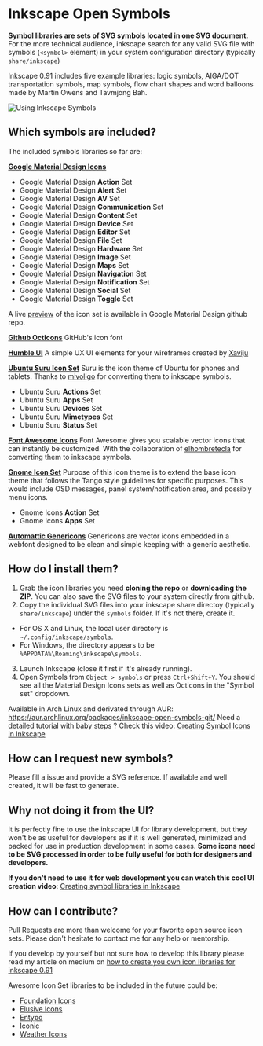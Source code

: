 # Inkscape Open Symbols
**Symbol libraries are sets of SVG symbols located in one SVG document.** For the more technical audience, inkscape search for any valid SVG file with symbols (```<symbol>``` element) in your system configuration directory (typically ```share/inkscape```)

Inkscape 0.91 includes five example libraries: logic symbols, AIGA/DOT transportation symbols, map symbols, flow chart shapes and word balloons made by Martin Owens and Tavmjong Bah.

![Using Inkscape Symbols](http://i.imgur.com/fHiouO8.png)

## Which symbols are included?

The included symbols libraries so far are:

**[Google Material Design Icons](https://github.com/google/material-design-icons)**
* Google Material Design **Action** Set
* Google Material Design **Alert** Set
* Google Material Design **AV** Set
* Google Material Design **Communication** Set
* Google Material Design **Content** Set
* Google Material Design **Device** Set
* Google Material Design **Editor** Set
* Google Material Design **File** Set
* Google Material Design **Hardware** Set
* Google Material Design **Image** Set
* Google Material Design **Maps** Set
* Google Material Design **Navigation** Set
* Google Material Design **Notification** Set
* Google Material Design **Social** Set
* Google Material Design **Toggle** Set

A live [preview](http://google.github.io/material-design-icons/) of the icon set is available in Google Material Design github repo.

**[Github Octicons](https://octicons.github.com/)**
GitHub's icon font

**[Humble UI](https://github.com/Xaviju/inkscape-open-symbols/wiki/Humble-UI)**
A simple UX UI elements for your wireframes created by [Xaviju](https://github.com/Xaviju)

**[Ubuntu Suru Icon Set](http://discourse.ubuntu.com/t/suru-icon-theme-for-desktop/1813)**
Suru is the icon theme of Ubuntu for phones and tablets. Thanks to [mivoligo](https://github.com/mivoligo) for converting them to inkscape symbols.

* Ubuntu Suru **Actions** Set
* Ubuntu Suru **Apps** Set
* Ubuntu Suru **Devices** Set
* Ubuntu Suru **Mimetypes** Set
* Ubuntu Suru **Status** Set

**[Font Awesome Icons](http://fortawesome.github.io/Font-Awesome/icons/)**
Font Awesome gives you scalable vector icons that can instantly be customized. With the collaboration of [elhombretecla](https://github.com/elhombretecla) for converting them to inkscape symbols.

**[Gnome Icon Set](https://github.com/GNOME/gnome-icon-theme-symbolic)**
Purpose of this icon theme is to extend the base icon theme that follows the
Tango style guidelines for specific purposes. This would include OSD messages,
panel system/notification area, and possibly menu icons.
* Gnome Icons **Action** Set
* Gnome Icons **Apps** Set

**[Automattic Genericons](https://github.com/Automattic/Genericons)** Genericons are vector icons embedded in a webfont designed to be clean and simple keeping with a generic aesthetic.

## How do I install them?

1. Grab the icon libraries you need **cloning the repo** or **downloading the ZIP**. You can also save the SVG files to your system directly from github.
2. Copy the individual SVG files into your inkscape share directoy (typically ```share/inkscape```) under the ```symbols``` folder. If it's not there, create it.
  - For OS X and Linux, the local user directory is `~/.config/inkscape/symbols`.
  - For Windows, the directory appears to be `%APPDATA%\Roaming\inkscape\symbols`.
3. Launch Inkscape (close it first if it's already running).
4. Open Symbols from ```Object > symbols``` or press ```Ctrl+Shift+Y```. You should see all the Material Design Icons sets as well as Octicons in the "Symbol set" dropdown.

Available in Arch Linux and derivated through AUR: https://aur.archlinux.org/packages/inkscape-open-symbols-git/
Need a detailed tutorial with baby steps ? Check this video: [Creating Symbol Icons in Inkscape](https://www.youtube.com/watch?v=jdaGB0zCdHw)

## How can I request new symbols?

Please fill a issue and provide a SVG reference. If available and well created, it will be fast to generate.

## Why not doing it from the UI?
It is perfectly fine to use the inkscape UI for library development, but they won't be as useful for developers as if it is well generated, minimized and packed for use in production development in some cases.
**Some icons need to be SVG processed in order to be fully useful for both for designers and developers.**

**If you don't need to use it for web development you can watch this cool UI creation video**: [Creating symbol libraries in Inkscape](https://www.youtube.com/watch?v=jdaGB0zCdHw)

## How can I contribute?
Pull Requests are more than welcome for your favorite open source icon sets. Please don't hesitate to contact me for any help or mentorship.

If you develop by yourself but not sure how to develop this library please read my article on medium on [how to create you own icon libraries for inkscape 0.91](https://medium.com/@xaviju/creating-your-own-symbol-library-in-inkscape-0-91-and-make-your-front-end-developer-you-338588137aaf)

Awesome Icon Set libraries to be included in the future could be:
- [Foundation Icons](http://foundation.zurb.com/icon-fonts.html)
- [Elusive Icons](http://elusiveicons.com/icons/)
- [Entypo](http://www.entypo.com/)
- [Iconic](https://useiconic.com/open/)
- [Weather Icons](https://github.com/erikflowers/weather-icons)
